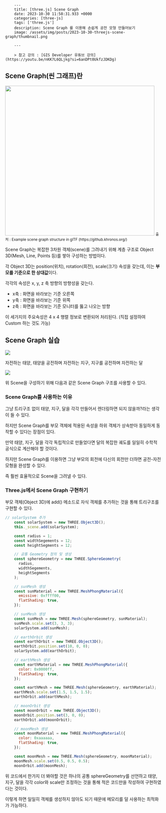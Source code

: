 

        ---
        title: [three.js] Scene Graph
        date: 2023-10-30 11:58:31.933 +0000
        categories: [three-js]
        tags: ['three.js']
        description: Scene Graph 를 이용해 손쉽게 공전 모형 만들어보기
        image: /assets/img/posts/2023-10-30-threejs-scene-graph/thumbnail.png
        
        ---

        > 참고 강의 : [GIS Developer 유튜브 강의](https://youtu.be/nKK7L6QLjkg?si=6anDPt0UkfzJDKDg)

## Scene Graph(씬 그래프)란

<img src="https://velog.velcdn.com/images/cjkangme/post/26f2079a-5df7-4255-84e3-d31919976691/image.png" width = "480px"/>
<small>출처 : Example scene graph structure in glTF (https://github.khronos.org/)</small>

Scene Graph는 복잡한 3차원 객체(scene)를 그려내기 위해 계층 구조로 Object 3D(Mesh, Line, Points 등)를 쌓아 구성하는 방법이다.

각 Object 3D는 position(위치), rotation(회전), scale(크기) 속성을 갖는데, 이는 **부모를 기준으로 한 상대값**이다.

각각의 속성은 x, y, z 축 방향의 방향성을 갖는다.
- x축 : 화면을 바라보는 기준 오른쪽
- y축 : 화면을 바라보는 기준 위쪽
- z축 : 화면을 바라보는 기준 모니터를 뚫고 나오는 방향


이 세가지의 주요속성은 4 x 4 행렬 정보로 변환되어 처리된다. (직접 설정하여 Custom 하는 것도 가능)

## Scene Graph 실습

![](/assets/img/posts/2023-10-30-threejs-scene-graph/img0.png)

자전하는 태양, 태양을 공전하며 자전하는 지구, 지구를 공전하며 자전하는 달

![](/assets/img/posts/2023-10-30-threejs-scene-graph/img1.png)

위 Scene을 구성하기 위해 다음과 같은 Scene Graph 구조를 사용할 수 있다.

### Scene Graph를 사용하는 이유

그냥 트리구조 없이 태양, 지구, 달을 각각 만들어서 렌더링하면 되지 않을까?라는 생각이 들 수 있다.

하지만 Scene Graph를 부모 객체에 적용된 속성을 하위 객체가 상속받아 동일하게 동작할 수 있다는 장점이 있다.

만약 태양, 지구, 달을 각각 독립적으로 만들었다면 달의 복잡한 궤도를 일일히 수학적 공식으로 계산해야 할 것이다.

하지만 Scene Graph를 이용하면 그냥 부모의 회전에 다신의 회전만 더하면 공전-자전 모형을 완성할 수 있다.

즉 훨씬 효율적으로 Scene을 그려낼 수 있다.

### Three.js에서 Scene Graph 구현하기

부모 객체(Object 3D)에 add() 메소드로 자식 객체를 추가하는 것을 통해 트리구조를 구현할 수 있다.

```javascript
// solarSystem 추가
    const solarSystem = new THREE.Object3D();
    this._scene.add(solarSystem);

    const radius = 1;
    const widthSegements = 12;
    const heightSegments = 12;

    // 공통 Geometry 정의 및 생성
    const sphereGeometry = new THREE.SphereGeometry(
      radius,
      widthSegements,
      heightSegments
    );

    // sunMesh 생성
    const sunMaterial = new THREE.MeshPhongMaterial({
      emissive: 0xffff00,
      flatShading: true,
    });

    // sunMesh 생성
    const sunMesh = new THREE.Mesh(sphereGeometry, sunMaterial);
    sunMesh.scale.set(3, 3, 3);
    solarSystem.add(sunMesh);

    // earthOrbit 생성
    const earthOrbit = new THREE.Object3D();
    earthOrbit.position.set(10, 0, 0);
    solarSystem.add(earthOrbit);

    // earthMesh 생성
    const earthMaterial = new THREE.MeshPhongMaterial({
      color: 0x0000ff,
      flatShading: true,
    });

    const earthMesh = new THREE.Mesh(sphereGeometry, earthMaterial);
    earthMesh.scale.set(1.5, 1.5, 1.5);
    earthOrbit.add(earthMesh);

    // moonOrbit 생성
    const moonOrbit = new THREE.Object3D();
    moonOrbit.position.set(3, 0, 0);
    earthOrbit.add(moonOrbit);

    // moonMesh 생성
    const moonMaterial = new THREE.MeshPhongMaterial({
      color: 0xaaaaaa,
      flatShading: true,
    });

    const moonMesh = new THREE.Mesh(sphereGeometry, moonMaterial);
    moonMesh.scale.set(0.5, 0.5, 0.5);
    moonOrbit.add(moonMesh);
```

위 코드에서 한가지 더 봐야할 것은 하나의 공통 sphereGeometry를 선언하고 태양, 지구, 달을 각각 color와 scale만 조정하는 것을 통해 적은 코드만을 작성하여 구현하였다는 것이다.

이렇게 하면 일일히 객체를 생성하지 않아도 되기 때문에 메모리를 덜 사용하는 최적화가 가능하다.

        